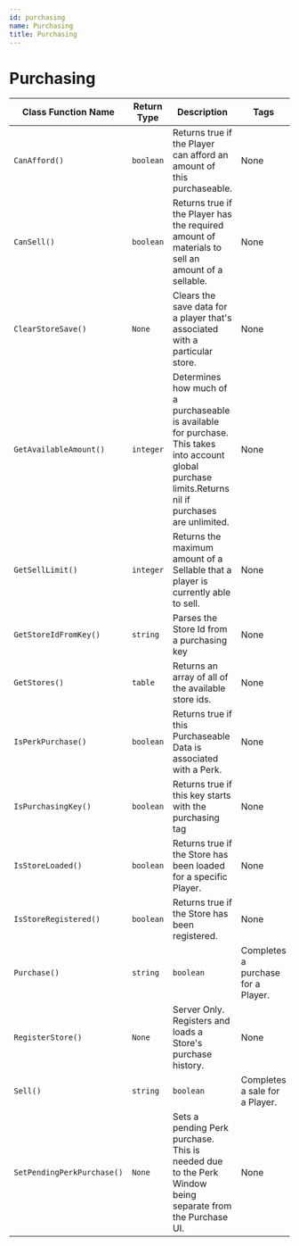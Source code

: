 ```yaml
---
id: purchasing
name: Purchasing
title: Purchasing
---
```


# Purchasing

| Class Function Name | Return Type | Description | Tags |
| ------------------- | ----------- | ----------- | ---- |
| `CanAfford()` | `boolean` | Returns true if the Player can afford an amount of this purchaseable.| None |
| `CanSell()` | `boolean` | Returns true if the Player has the required amount of materials to sell an amount of a sellable.| None |
| `ClearStoreSave()` | `None` | Clears the save data for a player that's associated with a particular store.| None |
| `GetAvailableAmount()` | `integer` | Determines how much of a purchaseable is available for purchase. This takes into account global purchase limits.Returns nil if purchases are unlimited.| None |
| `GetSellLimit()` | `integer` | Returns the maximum amount of a Sellable that a player is currently able to sell.| None |
| `GetStoreIdFromKey()` | `string` | Parses the Store Id from a purchasing key| None |
| `GetStores()` | `table` | Returns an array of all of the available store ids.| None |
| `IsPerkPurchase()` | `boolean` | Returns true if this Purchaseable Data is associated with a Perk.| None |
| `IsPurchasingKey()` | `boolean` | Returns true if this key starts with the purchasing tag| None |
| `IsStoreLoaded()` | `boolean` | Returns true if the Store has been loaded for a specific Player.| None |
| `IsStoreRegistered()` | `boolean` | Returns true if the Store has been registered.| None |
| `Purchase()` | `string` | `boolean` | Completes a purchase for a Player.| None |
| `RegisterStore()` | `None` | Server Only. Registers and loads a Store's purchase history.| None |
| `Sell()` | `string` | `boolean` | Completes a sale for a Player.| None |
| `SetPendingPerkPurchase()` | `None` | Sets a pending Perk purchase. This is needed due to the Perk Window being separate from the Purchase UI.| None |
